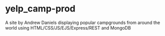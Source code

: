 # yelp_camp-prod
A site by Andrew Daniels displaying popular campgrounds from around the world using HTML/CSS/JS/EJS/Express/REST and MongoDB
